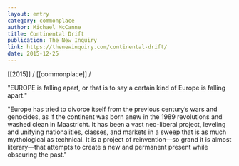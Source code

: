 ```yaml
---
layout: entry
category: commonplace
author: Michael McCanne
title: Continental Drift
publication: The New Inquiry
link: https://thenewinquiry.com/continental-drift/
date: 2015-12-25
---
```


[[2015]] / [[commonplace]] / 

"EUROPE is falling apart, or that is to say a certain kind of Europe is falling apart."

"Europe has tried to divorce itself from the previous century’s wars and genocides, as if the continent was born anew in the 1989 revolutions and washed clean in Maastricht. It has been a vast neo-liberal project, leveling and unifying nationalities, classes, and markets in a sweep that is as much mythological as technical. It is a project of reinvention—so grand it is almost literary—that attempts to create a new and permanent present while obscuring the past."
